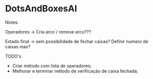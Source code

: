 # DotsAndBoxesAI

Notes: 

Operadores -> Cria arco / remove arco???

Estado final -> sem possibilidade de fechar caixas? Definir numero de caixas max? 

TODO's

- Criar método com lista de operadores;
- Melhorar e terminar método de verificação de caixa fechada;
